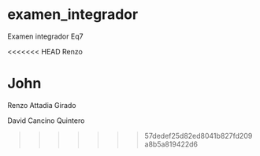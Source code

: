 # examen_integrador
Examen integrador Eq7

<<<<<<< HEAD
Renzo

John
=======
Renzo Attadia Girado

David Cancino Quintero
>>>>>>> 57dedef25d82ed8041b827fd209a8b5a819422d6
